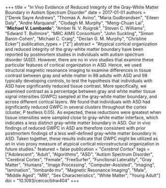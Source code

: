+++
title = "In Vivo Evidence of Reduced Integrity of the Gray-White Matter Boundary in Autism Spectrum Disorder"
date = 2017-01-01
authors = ["Derek Sayre Andrews", "Thomas A. Avino", "Maria Gudbrandsen", "Eileen Daly", "Andre Marquand", "Clodagh M. Murphy", "Meng-Chuan Lai", "**Michael V. Lombardo**", "Amber N. V. Ruigrok", "Steven C. Williams", "Edward T. Bullmore", "MRC AIMS Consortium", "John Suckling", "Simon Baron-Cohen", "Michael C. Craig", "Declan G. M. Murphy", "Christine Ecker"]
publication_types = ["2"]
abstract = "Atypical cortical organization and reduced integrity of the gray-white matter boundary have been reported by postmortem studies in individuals with autism spectrum disorder (ASD). However, there are no in vivo studies that examine these particular features of cortical organization in ASD. Hence, we used structural magnetic resonance imaging to examine differences in tissue contrast between gray and white matter in 98 adults with ASD and 98 typically developing controls, to test the hypothesis that individuals with ASD have significantly reduced tissue contrast. More specifically, we examined contrast as a percentage between gray and white matter tissue signal intensities (GWPC) sampled at the gray-white matter boundary, and across different cortical layers. We found that individuals with ASD had significantly reduced GWPC in several clusters throughout the cortex (cluster, P textless 0.05). As expected, these reductions were greatest when tissue intensities were sampled close to gray-white matter interface, which indicates a less distinct gray-white matter boundary in ASD. Our in vivo findings of reduced GWPC in ASD are therefore consistent with prior postmortem findings of a less well-defined gray-white matter boundary in ASD. Taken together, these results indicate that GWPC might be utilized as an in vivo proxy measure of atypical cortical microstructural organization in future studies."
featured = false
publication = "*Cerebral Cortex*"
tags = ["Adolescent", "Adult", "Algorithms", "ASD", "Autism Spectrum Disorder", "Cerebral Cortex", "Female", "FreeSurfer", "Functional Laterality", "Gray Matter", "Humans", "Image Processing", "Computer-Assisted", "imaging", "lamination", "lombardo mv", "Magnetic Resonance Imaging", "Male", "Middle Aged", "MRI", "Sex Characteristics", "White Matter", "Young Adult"]
doi = "10.1093/cercor/bhw404"
+++
